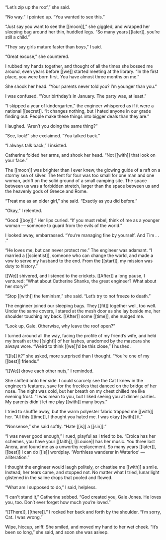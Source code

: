 “Let’s zip up the roof,” she said.  
  
“No way.” I pointed up. “You wanted to see this.”  
  
“Just say you want to see the [[moon]],” she giggled, and wrapped her sleeping bag around her thin, huddled legs. “So many years [[later]], you’re still a child.”  
  
“They say girls mature faster than boys,” I said.  
  
“Great excuse,” she countered.  
  
I rubbed my hands together, and thought of all the times she bossed me around, even years before [[we]] started meeting at the library. “In the first place, you were born first. You have almost three months on me.”  
  
She shook her head. “Your parents never told you? I’m younger than you.”  
  
I was confused. “Your birthday’s in January. The party was, at least.”  
  
“I skipped a year of kindergarten,” the engineer whispered as if it were a national [[secret]]. “It changes nothing, but I hated anyone in our grade finding out. People make these things into bigger deals than they are.”  
  
I laughed. “Aren’t you doing the same thing?”  
  
“See, look!” she exclaimed. “You talked back.”  
  
“I always talk back,” I insisted.  
  
Catherine folded her arms, and shook her head. “Not [[with]] that look on your face.”  
  
The [[moon]] was brighter than I ever knew, the glowing guide of a raft on a stormy sea of silver. The tent for four was too small for one man and one woman, adrift on the solid ground of a small camping site. The space between us was a forbidden stretch, larger than the space between us and the heavenly gods of Greece and Rome.  
  
“Treat me as an older girl,” she said. “Exactly as you did before.”  
  
“Okay,” I relented.  
  
“Good [[boy]].” Her lips curled. “If you must rebel, think of me as a younger woman — someone to guard from the evils of the world.”  
  
I looked away, embarrassed. “You’re managing fine by yourself. And Tim . . .”  
  
“He loves me, but can never protect me.” The engineer was adamant. “I married a [[scientist]], someone who can change the world, and made a vow to serve my husband to the end. From the [[start]], my mission was duty to history.”  
  
[[We]] shivered, and listened to the crickets. [[After]] a long pause, I ventured: “What about Catherine Shanks, the great engineer? What about her story?”  
  
“Stop [[with]] the feminism,” she said. “Let’s try to not freeze to death.”  
  
The engineer joined our sleeping bags. They [[fit]] together well, too well. Under the same covers, I stared at the mesh door as she lay beside me, her shoulder touching my back. [[After]] some [[time]], she nudged me.  
  
“Look up, Gale. Otherwise, why leave the roof open?”  
  
I turned around all the way, facing the profile of my friend’s wife, and held my breath at the [[sight]] of her lashes, unadorned by the mascara she always wore. “Weird to think [[we]]’d be this close,” I hushed.  
  
“[[Is]] it?” she asked, more surprised than I thought. “You’re one of my [[best]] friends.”  
  
“[[We]] drove each other nuts,” I reminded.  
  
She shifted onto her side. I could scarcely see the Cat I knew in the engineer’s features, save for the freckles that danced on the bridge of her nose. The night was cold, but her breath on my chest chilled me like evening frost. “I was mean to you, but I liked seeing you at dinner parties. My parents didn’t let me play [[with]] many boys.”  
  
I tried to shuffle away, but the warm polyester fabric trapped me [[with]] her. “All this [[time]], I thought you hated me. I was okay [[with]] it.”  
  
“Nonsense,” she said softly. “Hate [[is]] a [[sin]].”  
  
“I was never good enough,” I rued, playful as I tried to be. “Eroica has her schemes, you have your [[faith]], [[Louise]] has her music. You three lost Ancra, and found me as a unworthy replacement. So many years [[later]], [[best]] I can do [[is]] wordplay. ‘Worthless wanderer in Waterloo’ — alliteration.”  
  
I thought the engineer would laugh politely, or chastise me [[with]] a smile. Instead, her tears came, and stopped not. No matter what I tried, lunar light glistened in the saline drops that pooled and flowed.  
  
“What am I supposed to do,” I said, helpless.  
  
“I can't stand it,” Catherine sobbed. “God created you, Gale Jones. He loves you, too. Don’t ever forget how much you’re loved.”  
  
“[[There]], [[there]].” I rocked her back and forth by the shoulder. “I’m sorry, Cat. I was wrong.”  
  
Wipe, hiccup, sniff. She smiled, and moved my hand to her wet cheek. “It’s been so long,” she said, and soon she was asleep.